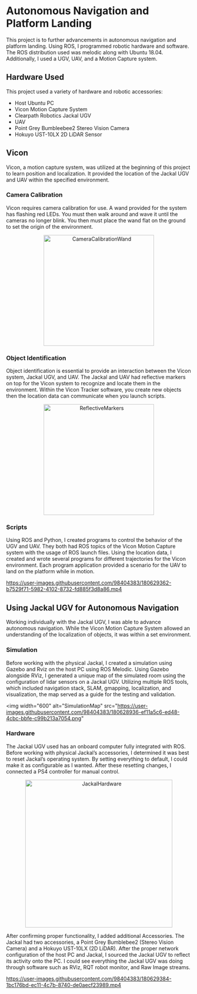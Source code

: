 # Autonomous Navigation and Platform Landing
This project is to further advancements in autonomous navigation and platform landing. Using ROS, I programmed robotic hardware and software. The ROS distribution used was melodic along with Ubuntu 18.04. Additionally, I used a UGV, UAV, and a Motion Capture system.                                                                                               

## Hardware Used
This project used a variety of hardware and robotic accessories: 
- Host Ubuntu PC
- Vicon Motion Capture System
- Clearpath Robotics Jackal UGV
- UAV
- Point Grey Bumbleebee2 Stereo Vision Camera
- Hokuyo UST-10LX 2D LiDAR Sensor


## Vicon 
Vicon, a motion capture system, was utilized at the beginning of this project to learn position and localization. It provided the location of the Jackal UGV and UAV within the specified environment. 

### Camera Calibration 
Vicon requires camera calibration for use. A wand provided for the system has flashing red LEDs. You must then walk around and wave it until the cameras no longer blink. You then must place the wand flat on the ground to set the origin of the environment.
<p align="center">
  <img width="300"  alt="CameraCalibrationWand" src="https://user-images.githubusercontent.com/98404383/180650846-1d45d3f8-39f3-4104-a94e-0d3e42091bd6.png"
  
</p>

### Object Identification 
Object identification is essential to provide an interaction between the Vicon system, Jackal UGV, and UAV. The Jackal and UAV had reflective markers on top for the Vicon system to recognize and locate them in the environment. Within the Vicon Tracker software, you create new objects then the location data can communicate when you launch scripts.  

<p align="center">
  <img width="300"  alt="ReflectiveMarkers" src="https://user-images.githubusercontent.com/98404383/180620686-0ae67176-34ef-4a5e-9fc4-4a7e92de694d.JPG"
  
</p>


### Scripts
Using ROS and Python, I created programs to control the behavior of the UGV and UAV. They both had  ROS topics of the Vicon Motion Capture system with the usage of ROS launch files. Using the location data, I created and wrote several programs for different trajectories for the Vicon environment. Each program application provided a scenario for the UAV to land on the platform while in motion. 

https://user-images.githubusercontent.com/98404383/180629362-b7529f71-5982-4102-8732-fd885f3d8a86.mp4


## Using Jackal UGV for Autonomous Navigation 
Working individually with the Jackal UGV, I was able to advance autonomous navigation. While the Vicon Motion Capture System allowed an understanding of the localization of objects, it was within a set environment. 


### Simulation
Before working with the physical Jackal, I created a simulation using Gazebo and Rviz on the host PC using ROS Melodic. Using Gazebo alongside RViz, I generated a unique map of the simulated room using the configuration of lidar sensors on a Jackal UGV. Utilizing multiple ROS tools, which included navigation stack, SLAM, gmapping, localization, and visualization, the map served as a guide for the testing and validation. 


<img width="600" alt="SimulationMap" src="https://user-images.githubusercontent.com/98404383/180628936-ef11a5c6-ed48-4cbc-bbfe-c99b213a7054.png"
</p>


### Hardware
The Jackal UGV used has an onboard computer fully integrated with ROS. Before working with physical Jackal’s accessories, I determined it was best to reset Jackal’s operating system. By setting everything to default, I could make it as configurable as I wanted. After these resetting changes, I connected a PS4 controller for manual control. 

<p align="center">
<img width="400"  alt="JackalHardware" src="https://user-images.githubusercontent.com/98404383/180629410-eeb4ef37-c50d-4bf4-a994-60cd93fb1679.png"
</p>


After confirming proper functionality, I added additional Accessories. The Jackal had two accessories, a Point Grey Bumblebee2 (Stereo Vision Camera) and a Hokuyo UST-10LX (2D LiDAR). After the proper network configuration of the host PC and Jackal, I sourced the Jackal UGV to reflect its activity onto the PC. I could see everything the Jackal UGV was doing through software such as RViz, RQT robot monitor, and Raw Image streams. 



https://user-images.githubusercontent.com/98404383/180629384-1bc176bd-ec11-4c7b-8740-de0aecf23989.mp4
